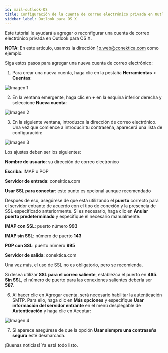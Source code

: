 ```yaml
---
id: mail-outlook-OS
title: Configuración de la cuenta de correo electrónico privada en Outlook para OS X
sidebar_label: Outlook para OS X
---
```

Este tutorial le ayudará a agregar o reconfigurar una cuenta de correo electrónico privada en Outlook para OS X.

**NOTA**: En este artículo, usamos la dirección 1p.web@conektica.com como ejemplo. 

Siga estos pasos para agregar una nueva cuenta de correo electrónico:

1. Para crear una nueva cuenta, haga clic en la pestaña **Herramientas** > **Cuentas**:

![Imagen 1](https://raw.githubusercontent.com/adanuriplata/cnk-external-doku/master/static/img/Outlook%20OS-X/H1.png)

2. En la ventana emergente, haga clic en **+** en la esquina inferior derecha y seleccione **Nueva cuenta**:

![Imagen 2](https://raw.githubusercontent.com/adanuriplata/cnk-external-doku/master/static/img/Outlook%20OS-X/H2.png)

3. En la siguiente ventana, introduzca la dirección de correo electrónico. 
Una vez que comience a introducir tu contraseña, aparecerá una lista de configuración: 

![Imagen 3](https://raw.githubusercontent.com/adanuriplata/cnk-external-doku/master/static/img/Outlook%20OS-X/H3.png)

Los ajustes deben ser los siguientes: 

**Nombre de usuario**: su dirección de correo electrónico 

**Escriba**: IMAP o POP 

**Servidor de entrada**: conektica.com

**Usar SSL para conectar**: este punto es opcional aunque recomendado 

Después de eso, asegúrese de que está utilizando el **puerto** correcto para el servidor entrante de acuerdo con el tipo de conexión y la presencia de SSL especificado anteriormente. Si es necesario, haga clic en **Anular puerto predeterminado** y especifique el necesario manualmente. 

**IMAP con SSL**: puerto número **993**

**IMAP sin SSL**: número de puerto **143**

**POP con SSL**: puerto número **995**

**Servidor de salida**: conektica.com 

Una vez más, el uso de SSL no es obligatorio, pero se recomienda. 

Si desea utilizar **SSL para el correo saliente**, establezca el puerto en **465**. 
**Sin SSL**, el número de puerto para las conexiones salientes debería ser **587**. 

6. Al hacer clic en Agregar cuenta, será necesario habilitar la autenticación SMTP. 
Para ello, haga clic en **Más opciones** y especifique **Usar información del servidor entrante** en el menú desplegable de **Autenticación** y haga clic en Aceptar: 

![Imagen 4](https://raw.githubusercontent.com/adanuriplata/cnk-external-doku/master/static/img/Outlook%20OS-X/H4.png)

7. Si aparece asegúrese de que la opción **Usar siempre una contraseña segura** esté desmarcada. 

¡Buenas noticias! Ya está todo listo. 